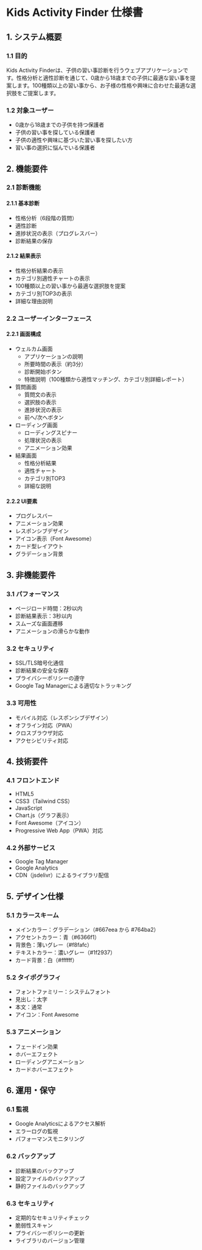 # Kids Activity Finder 仕様書

## 1. システム概要

### 1.1 目的
Kids Activity Finderは、子供の習い事診断を行うウェブアプリケーションです。性格分析と適性診断を通じて、0歳から18歳までの子供に最適な習い事を提案します。100種類以上の習い事から、お子様の性格や興味に合わせた最適な選択肢をご提案します。

### 1.2 対象ユーザー
- 0歳から18歳までの子供を持つ保護者
- 子供の習い事を探している保護者
- 子供の適性や興味に基づいた習い事を探したい方
- 習い事の選択に悩んでいる保護者

## 2. 機能要件

### 2.1 診断機能
#### 2.1.1 基本診断
- 性格分析（6段階の質問）
- 適性診断
- 進捗状況の表示（プログレスバー）
- 診断結果の保存

#### 2.1.2 結果表示
- 性格分析結果の表示
- カテゴリ別適性チャートの表示
- 100種類以上の習い事から最適な選択肢を提案
- カテゴリ別TOP3の表示
- 詳細な理由説明

### 2.2 ユーザーインターフェース
#### 2.2.1 画面構成
- ウェルカム画面
  - アプリケーションの説明
  - 所要時間の表示（約3分）
  - 診断開始ボタン
  - 特徴説明（100種類から適性マッチング、カテゴリ別詳細レポート）
- 質問画面
  - 質問文の表示
  - 選択肢の表示
  - 進捗状況の表示
  - 前へ/次へボタン
- ローディング画面
  - ローディングスピナー
  - 処理状況の表示
  - アニメーション効果
- 結果画面
  - 性格分析結果
  - 適性チャート
  - カテゴリ別TOP3
  - 詳細な説明

#### 2.2.2 UI要素
- プログレスバー
- アニメーション効果
- レスポンシブデザイン
- アイコン表示（Font Awesome）
- カード型レイアウト
- グラデーション背景

## 3. 非機能要件

### 3.1 パフォーマンス
- ページロード時間：2秒以内
- 診断結果表示：3秒以内
- スムーズな画面遷移
- アニメーションの滑らかな動作

### 3.2 セキュリティ
- SSL/TLS暗号化通信
- 診断結果の安全な保存
- プライバシーポリシーの遵守
- Google Tag Managerによる適切なトラッキング

### 3.3 可用性
- モバイル対応（レスポンシブデザイン）
- オフライン対応（PWA）
- クロスブラウザ対応
- アクセシビリティ対応

## 4. 技術要件

### 4.1 フロントエンド
- HTML5
- CSS3（Tailwind CSS）
- JavaScript
- Chart.js（グラフ表示）
- Font Awesome（アイコン）
- Progressive Web App（PWA）対応

### 4.2 外部サービス
- Google Tag Manager
- Google Analytics
- CDN（jsdelivr）によるライブラリ配信

## 5. デザイン仕様

### 5.1 カラースキーム
- メインカラー：グラデーション（#667eea から #764ba2）
- アクセントカラー：青（#6366f1）
- 背景色：薄いグレー（#f8fafc）
- テキストカラー：濃いグレー（#1f2937）
- カード背景：白（#ffffff）

### 5.2 タイポグラフィ
- フォントファミリー：システムフォント
- 見出し：太字
- 本文：通常
- アイコン：Font Awesome

### 5.3 アニメーション
- フェードイン効果
- ホバーエフェクト
- ローディングアニメーション
- カードホバーエフェクト

## 6. 運用・保守

### 6.1 監視
- Google Analyticsによるアクセス解析
- エラーログの監視
- パフォーマンスモニタリング

### 6.2 バックアップ
- 診断結果のバックアップ
- 設定ファイルのバックアップ
- 静的ファイルのバックアップ

### 6.3 セキュリティ
- 定期的なセキュリティチェック
- 脆弱性スキャン
- プライバシーポリシーの更新
- ライブラリのバージョン管理 